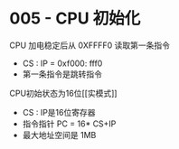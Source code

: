 # 005 - CPU 初始化

CPU 加电稳定后从 0XFFFF0 读取第一条指令
+ CS : IP  = 0xf000: fff0 
+ 第一条指令是跳转指令

CPU初始状态为16位[[实模式]]
+ CS : IP是16位寄存器
+ 指令指针 PC = 16* CS+IP
+ 最大地址空间是 1MB



